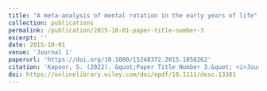 ```yaml
---
title: "A meta-analysis of mental rotation in the early years of life"
collection: publications
permalink: /publication/2015-10-01-paper-title-number-3
excerpt: ''
date: 2015-10-01
venue: 'Journal 1'
paperurl: 'https://doi.org/10.1080/15248372.2015.1058262'
citation: 'Kapoor, S. (2022). &quot;Paper Title Number 3.&quot; <i>Journal 1</i>. 1(3).'
doi: https://onlinelibrary.wiley.com/doi/epdf/10.1111/desc.13381
---
```



